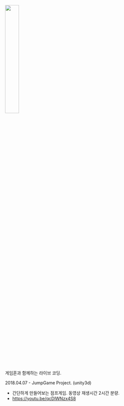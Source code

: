 
<img src="http://cfile29.uf.tistory.com/image/993AE7355AC98F9A1FE9F1" width="30%" height="30%">

게임혼과 함께하는 라이브 코딩.

2018.04.07 - JumpGame Project. (unity3d)
- 간단하게 만들어보는 점프게임. 동영상 재생시간 2시간 분량.
- https://youtu.be/qcDlWNzx4S8
